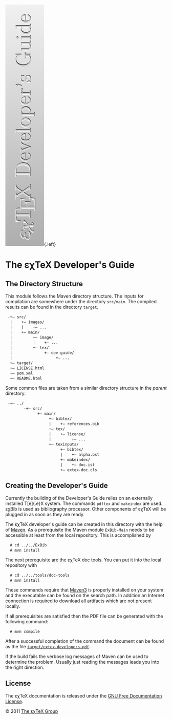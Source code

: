 ![](src/images/dev-guide-side.png){.left}

The εχTeX Developer\'s Guide
========================================

The Directory Structure
-----------------------

This module follows the Maven directory structure. The inputs for
compilation are somewhere under the directory `src/main`. The compiled
results can be found in the directory `target`.

``` {.directory}
 -+— src/
  |    +— images/
  |    |    +— ...
  |    +— main/
  |         +— image/
  |         |    +— ...
  |         +— tex/
  |              +— dev-guide/
  |                   +— ...
  +— target/
  +— LICENSE.html
  +— pom.xml
  +— README.html
```

Some common files are taken from a similar directory structure in the
*parent* directory:

``` {.directory}
 -+— ../
        -+— src/
              +— main/
                   +— bibtex/
                   |    +— references.bib
                   +— tex/
                   |    +— license/
                   |         +— ...
                   +— texinputs/
                        +— bibtex/
                        |    +— alpha.bst
                        +— makeindex/
                        |    +— doc.ist
                        +— extex-doc.cls
```

Creating the Developer\'s Guide
-------------------------------

Currently the building of the Developer\'s Guide relies on an externally
installed T[e]{.e}X system. The commands `pdftex` and `makeindex` are
used. εχBib is used as bibliography processor. Other components of
εχTeX will be plugged in as soon as they are ready.

The εχTeX developer\'s guide can be created in this
directory with the help of [Maven](http://maven.apache.org). As a
prerequisite the Maven module `ExBib-Main` needs to be accessible at
least from the local repository. This is accomplished by

      # cd ../../ExBib
      # mvn install

The next prerequisite are the εχTeX doc tools. You can put
it into the local repository with

      # cd ../../tools/doc-tools
      # mvn install

These commands require that [Maven3](http://maven.apache.org) is
properly installed on your system and the executable can be found on the
search path. In addition an Internet connection is required to download
all artifacts which are not present locally.

If all prerequisites are satisfied then the PDF file can be generated
with the following command:

      # mvn compile

After a successful completion of the command the document can be found
as the file
[`target/extex-developers.pdf`](target/extex-developers.pdf).

If the build fails the verbose log messages of Maven can be used to
determine the problem. Usually just reading the messages leads you into
the right direction.

License
-------

The εχTeX documentation is released under the [GNU Free
Documentation License](LICENSE.html).

© 2011 [The εχTeX Group](mailto:extex@dante.de)
